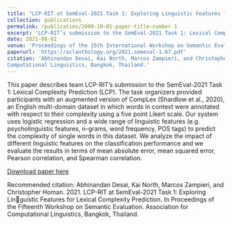 ```yaml
---
title: "LCP-RIT at SemEval-2021 Task 1: Exploring Linguistic Features for Lexical Complexity Prediction"
collection: publications
permalink: /publication/2009-10-01-paper-title-number-1
excerpt: 'LCP-RIT’s submission to the SemEval-2021 Task 1: Lexical Complexity Prediction (LCP).'
date: 2021-08-01
venue: 'Proceedings of the 15th International Workshop on Semantic Evaluation (SemEval-2021)'
paperurl: 'https://aclanthology.org/2021.semeval-1.67.pdf'
citation: 'Abhinandan Desai, Kai North, Marcos Zampieri, and Christopher Homan. 2021. LCP-RIT at SemEval-2021 Task 1: Exploring Linguistic Features for Lexical Complexity Prediction. In Proceedings of the Fifteenth Workshop on Semantic Evaluation. Association for
Computational Linguistics, Bangkok, Thailand.'
---
```

This paper describes team LCP-RIT’s submission to the SemEval-2021 Task 1: Lexical Complexity Prediction (LCP). The task organizers provided participants with an augmented version of CompLex (Shardlow et al., 2020), an English multi-domain dataset in which words in context were annotated with respect to their complexity using a five point Likert scale. Our system uses logistic regression and a wide range of linguistic features (e.g. psycholinguistic features, n-grams, word frequency, POS tags) to predict the complexity of single words in this dataset. We analyze the impact of different linguistic features on the classification performance and we evaluate the results in terms of mean absolute error, mean squared error, Pearson correlation, and Spearman correlation.

[Download paper here](http://ornate-frangollo-c23556.netlify.app/files/paper1.pdf)

Recommended citation: Abhinandan Desai, Kai North, Marcos Zampieri, and Christopher Homan. 2021. LCP-RIT at SemEval-2021 Task 1: Exploring Linguistic Features for Lexical Complexity Prediction. In Proceedings of the Fifteenth Workshop on Semantic Evaluation. Association for
Computational Linguistics, Bangkok, Thailand.
